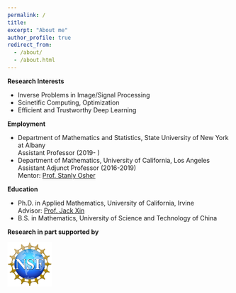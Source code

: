 ```yaml
---
permalink: /
title: 
excerpt: "About me"
author_profile: true
redirect_from: 
  - /about/
  - /about.html
---
```


**Research Interests**
 - Inverse Problems in Image/Signal Processing
 - Scinetific Computing, Optimization
 - Efficient and Trustworthy Deep Learning 

**Employment**
 - Department of Mathematics and Statistics, State University of New York at Albany\
   Assistant Professor (2019- )
 - Department of Mathematics, University of California, Los Angeles\
   Assistant Adjunct Professor (2016-2019)  \
   Mentor: [Prof. Stanly Osher](https://www.math.ucla.edu/~sjo/)

**Education**
 - Ph.D. in Applied Mathematics, University of California, Irvine \
   Advisor: [Prof. Jack Xin](https://www.math.uci.edu/~jxin/)
 - B.S. in Mathematics, University of Science and Technology of China 

**Research in part supported by** 
<p float="left">
<img src="/images/NSF-logo.png" height="100" width = "100">
<!---
<img src="https://github.com/yin-penghang/yin-penghang.github.io/blob/main/images/IBM-Logo.jpeg" height="100"> -->
</p>

